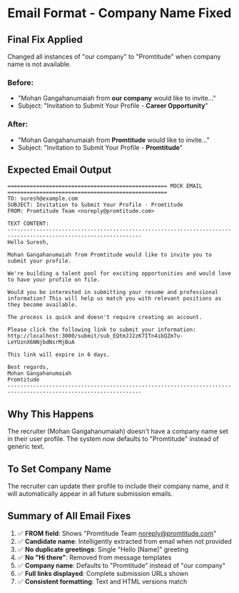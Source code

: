 # Email Format - Company Name Fixed

## Final Fix Applied

Changed all instances of "our company" to "Promtitude" when company name is not available.

### Before:
- "Mohan Gangahanumaiah from **our company** would like to invite..."
- Subject: "Invitation to Submit Your Profile - **Career Opportunity**"

### After:
- "Mohan Gangahanumaiah from **Promtitude** would like to invite..."
- Subject: "Invitation to Submit Your Profile - **Promtitude**"

## Expected Email Output

```
================================================== MOCK EMAIL ==================================================
TO: suresh@example.com
SUBJECT: Invitation to Submit Your Profile - Promtitude
FROM: Promtitude Team <noreply@promtitude.com>

TEXT CONTENT:
----------------------------------------------------------------------------------------------------------------
Hello Suresh,

Mohan Gangahanumaiah from Promtitude would like to invite you to submit your profile.

We're building a talent pool for exciting opportunities and would love to have your profile on file.

Would you be interested in submitting your resume and professional information? This will help us match you with relevant positions as they become available.

The process is quick and doesn't require creating an account.

Please click the following link to submit your information:
http://localhost:3000/submit/sub_EQtmJJ2zK7ITn4ibQZm7u-LeYUznX6NNjbdNsrMjBuA

This link will expire in 6 days.

Best regards,
Mohan Gangahanumaiah
Promtitude
----------------------------------------------------------------------------------------------------------------
```

## Why This Happens

The recruiter (Mohan Gangahanumaiah) doesn't have a company name set in their user profile. The system now defaults to "Promtitude" instead of generic text.

## To Set Company Name

The recruiter can update their profile to include their company name, and it will automatically appear in all future submission emails.

## Summary of All Email Fixes

1. ✅ **FROM field**: Shows "Promtitude Team <noreply@promtitude.com>"
2. ✅ **Candidate name**: Intelligently extracted from email when not provided
3. ✅ **No duplicate greetings**: Single "Hello [Name]" greeting
4. ✅ **No "Hi there"**: Removed from message templates
5. ✅ **Company name**: Defaults to "Promtitude" instead of "our company"
6. ✅ **Full links displayed**: Complete submission URLs shown
7. ✅ **Consistent formatting**: Text and HTML versions match